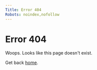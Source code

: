 ```yaml
---
Title: Error 404
Robots: noindex,nofollow
---
```


Error 404
=========

Woops. Looks like this page doesn't exist.

Get back <a href="%base_url%?">home</a></td>.